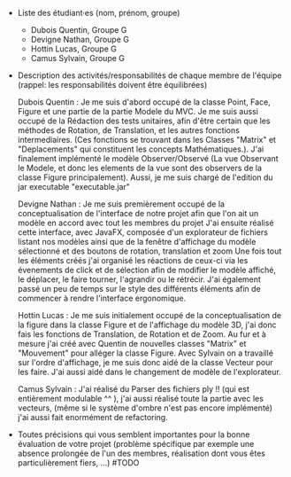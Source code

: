 - Liste des étudiant·es (nom, prénom, groupe)
    - Dubois Quentin, Groupe G
    - Devigne Nathan, Groupe G
    - Hottin Lucas, Groupe G
    - Camus Sylvain, Groupe G

- Description des activités/responsabilités de chaque membre de l'équipe (rappel: les responsabilités doivent être équilibrées)

    Dubois Quentin : 
        Je me suis d'abord occupé de la classe Point, Face, Figure et une partie de la partie Modele du MVC.
        Je me suis aussi occupé de la Rédaction des tests unitaires, afin d'être certain que les méthodes de Rotation, de Translation, et 
        les autres fonctions intermediaires. (Ces fonctions se trouvant dans les Classes "Matrix" et "Deplacements" qui constituent les
        concepts Mathématiques.).
        J'ai finalement implémenté le modèle Observer/Observé (La vue Observant le Modele, et donc les elements de la vue sont des 
        observers de la classe Figure principalement).
        Aussi, je me suis chargé de l'edition du jar executable "executable.jar"

    Devigne Nathan : 
        Je me suis premièrement occupé de la conceptualisation de l'interface de notre projet afin que l'on ait un modèle en accord avec tout les membres du projet
        J'ai ensuite réalisé cette interface, avec JavaFX, composée d'un explorateur de fichiers listant nos modèles ainsi que de la fenêtre d'affichage du modèle sélectionné et des boutons de rotation, translation et zoom
        Une fois tout les éléments créés j'ai organisé les réactions de ceux-ci via les évenements de click et de sélection afin de modifier le modèle affiché, le déplacer, le faire tourner, l'agrandir ou le rétrécir.
        J'ai également passé un peu de temps sur le style des différents éléments afin de commencer à rendre l'interface ergonomique.
        
    Hottin Lucas : 
        Je me suis initialement occupé de la conceptualisation de la figure dans la classe Figure et de l'affichage du modèle 3D, j'ai donc fais les fonctions de Translation, de Rotation et de Zoom.
        Au fur et à mesure j'ai créé avec Quentin de nouvelles classes "Matrix" et "Mouvement" pour alléger la classe Figure.
        Avec Sylvain on a travaillé sur l'ordre d'affichage, je me suis donc aidé de la classe Vecteur pour les faire.
        J'ai aussi aidé dans le changement de modèle de l'explorateur.

    Camus Sylvain : 
        J'ai réalisé du Parser des fichiers ply !! (qui est entièrement modulable ^^ ), j'ai aussi réalisé toute la partie avec les vecteurs, (même si le système d'ombre n'est pas encore implémenté) j'ai aussi fait enormément de refactoring. 

- Toutes précisions qui vous semblent importantes pour la bonne évaluation de votre projet (problème spécifique par exemple une absence prolongée de l'un des membres, réalisation dont vous êtes particulièrement fiers, ...)
    #TODO